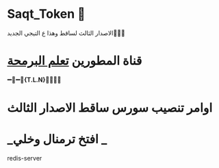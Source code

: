 # Saqt_Token 🤖

الاصدار الثالث لساقط وهذا ع التيجي الجديد🤾🏻‍♂️

# قناة المطورين [تعلم البرمحة](https://telegram.me/Ch_Dev)

<b>➖🔷➖🔻{T.L.N}🔻➖🔷➖</b>

# اوامر تنصيب سورس ساقط الاصدار الثالث

# _افتخ ترمنال وخلي _

redis-server
